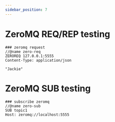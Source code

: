 ```yaml
---
sidebar_position: 7
---
```


# ZeroMQ REQ/REP testing

```
### zeromq request
//@name zero-req
ZEROREQ 127.0.0.1:5555
Content-Type: application/json

"Jackie"
```

# ZeroMQ SUB testing

```
### subscribe zeromq
//@name zero-sub
SUB topic1
Host: zeromq://localhost:5555
```

